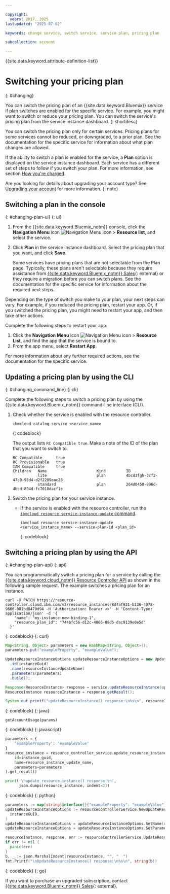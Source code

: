 ```yaml
---

copyright:
  years: 2017, 2025
lastupdated: "2025-07-02"

keywords: change service, switch service, service plan, pricing plan

subcollection: account

---
```


{{site.data.keyword.attribute-definition-list}}

# Switching your pricing plan
{: #changing}

You can switch the pricing plan of an {{site.data.keyword.Bluemix}} service if plan switches are enabled for the specific service. For example, you might want to switch or reduce your pricing plan. You can switch the service's pricing plan from the service instance dashboard.
{: shortdesc}

You can switch the pricing plan only for certain services. Pricing plans for some services cannot be reduced, or downgraded, to a prior plan. See the documentation for the specific service for information about what plan changes are allowed.

If the ability to switch a plan is enabled for the service, a **Plan** option is displayed on the service instance dashboard. Each service has a different set of steps to follow if you switch your plan. For more information, see section [How you're charged](/docs/account?topic=account-charges).

Are you looking for details about upgrading your account type? See [Upgrading your account](/docs/account?topic=account-upgrading-account) for more information.
{: note}

## Switching a plan in the console
{: #changing-plan-ui}
{: ui}

1. From the {{site.data.keyword.Bluemix_notm}} console, click the **Navigation Menu** icon ![Navigation Menu icon](../icons/icon_hamburger.svg "Menu") > **Resource list**, and select the service.
1. Click **Plan** in the service instance dashboard. Select the pricing plan that you want, and click **Save**.

    Some services have pricing plans that are not selectable from the Plan page. Typically, these plans aren't selectable because they require assistance from [{{site.data.keyword.Bluemix_notm}} Sales](https://www.ibm.com/cloud?contactmodule){: external} or they require a migration before you can switch plans. See the documentation for the specific service for information about the required next steps.

Depending on the type of switch you make to your plan, your next steps can vary. For example, if you reduced the pricing plan, restart your app. Or, if you switched the pricing plan, you might need to restart your app, and then take other actions.

Complete the following steps to restart your app:

1. Click the **Navigation Menu** icon ![Navigation Menu icon](../icons/icon_hamburger.svg "Menu") > **Resource List**, and find the app that the service is bound to.
1. From the app menu, select **Restart App**.

For more information about any further required actions, see the documentation for the specific service.

## Updating a pricing plan by using the CLI
{: #changing_command_line}
{: cli}

Complete the following steps to switch a pricing plan by using the {{site.data.keyword.Bluemix_notm}} command-line interface (CLI).

1. Check whether the service is enabled with the resource controller.

   ```
   ibmcloud catalog service <service_name>
   ```
   {: codeblock}

   The output lists `RC Compatible true`. Make a note of the ID of the plan that you want to switch to.

   ```
   RC Compatible      true
   RC Provisionable   true
   IAM Compatible     true
   Children   Name                      Kind         ID
              lite                      plan         4bcd3fgh-3cf2-47c0-93d4-d2f2289eac28
              standard                  plan         264d0450-996d-4bcd-894d-fc7018dacf1e
    ```

1. Switch the pricing plan for your service instance.

   - If the service is enabled with the resource controller, run the [`ibmcloud resource service-instance-update` command](/docs/cli?topic=cli-ibmcloud_commands_resource#ibmcloud_resource_service_instance_update).

     ```
     ibmcloud resource service-instance-update <service_instance_name> --service-plan-id <plan_id>
     ```
     {: codeblock}


## Switching a pricing plan by using the API
{: #changing-plan-api}
{: api}

You can programmatically switch a pricing plan for a service by calling the [{{site.data.keyword.cloud_notm}} Resource Controller API](/apidocs/resource-controller/resource-controller#update-resource-instance) as shown in the following sample request. The example switches a pricing plan for an instance.

```
curl -X PATCH https://resource-controller.cloud.ibm.com/v2/resource_instances/8d7af921-b136-4078-9666-081bd8470d94 -H 'Authorization: Bearer <>' -H 'Content-Type: application/json' -d '{
    "name": "my-instance-new-binding-1",
    "resource_plan_id": "744bfc56-d12c-4866-88d5-dac9139e0e5d"
  }'
```
{: codeblock}
{: curl}

```java
Map<String, Object> parameters = new HashMap<String, Object>();
parameters.put("exampleProperty", "exampleValue");

UpdateResourceInstanceOptions updateResourceInstanceOptions = new UpdateResourceInstanceOptions.Builder()
  .id(instanceGuid)
  .name(resourceInstanceUpdateName)
  .parameters(parameters)
  .build();

Response<ResourceInstance> response = service.updateResourceInstance(updateResourceInstanceOptions).execute();
ResourceInstance resourceInstance = response.getResult();

System.out.printf("updateResourceInstance() response:\n%s\n", resourceInstance.toString());
```
{: codeblock}
{: java}

```
getAccountUsage(params)
```
{: codeblock}
{: javascript}

```python
parameters = {
    'exampleProperty': 'exampleValue'
}
resource_instance = resource_controller_service.update_resource_instance(
    id=instance_guid,
    name=resource_instance_update_name,
    parameters=parameters
).get_result()

print('\nupdate_resource_instance() response:\n',
      json.dumps(resource_instance, indent=2))
```
{: codeblock}
{: python}

```go
parameters := map[string]interface{}{"exampleProperty": "exampleValue"}
updateResourceInstanceOptions := resourceControllerService.NewUpdateResourceInstanceOptions(
  instanceGUID,
)
updateResourceInstanceOptions = updateResourceInstanceOptions.SetName(resourceInstanceUpdateName)
updateResourceInstanceOptions = updateResourceInstanceOptions.SetParameters(parameters)

resourceInstance, response, err := resourceControllerService.UpdateResourceInstance(updateResourceInstanceOptions)
if err != nil {
  panic(err)
}
b, _ := json.MarshalIndent(resourceInstance, "", "  ")
fmt.Printf("\nUpdateResourceInstance() response:\n%s\n", string(b))
```
{: codeblock}
{: go}

If you want to purchase an upgraded subscription, contact [{{site.data.keyword.Bluemix_notm}} Sales](https://www.ibm.com/cloud?contactmodule){: external}.
